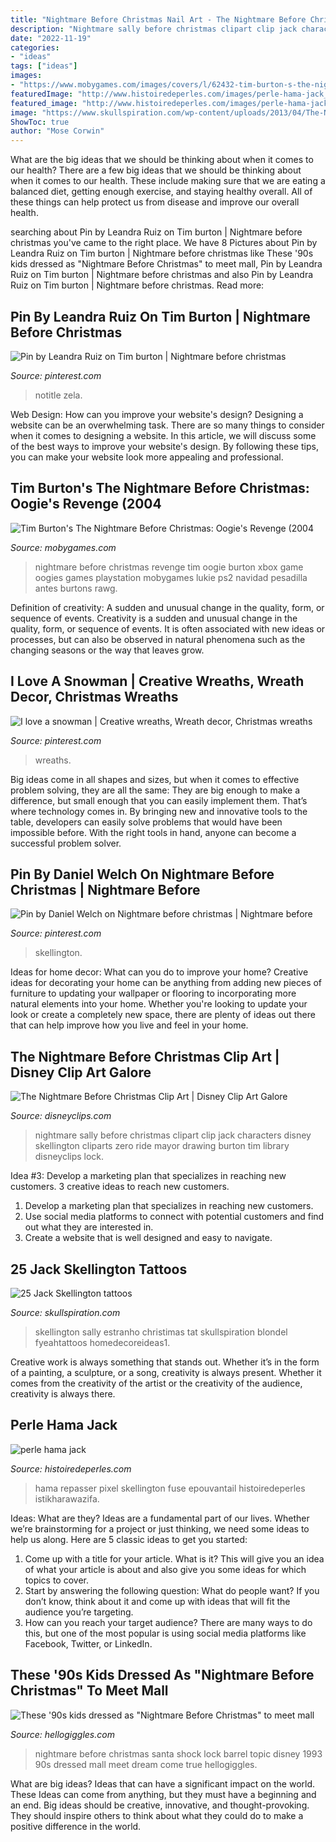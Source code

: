 ```yaml
---
title: "Nightmare Before Christmas Nail Art - The Nightmare Before Christmas Clip Art"
description: "Nightmare sally before christmas clipart clip jack characters disney skellington cliparts zero ride mayor drawing burton tim library disneyclips lock"
date: "2022-11-19"
categories:
- "ideas"
tags: ["ideas"]
images:
- "https://www.mobygames.com/images/covers/l/62432-tim-burton-s-the-nightmare-before-christmas-oogie-s-revenge-playstation-2-front-cover.png"
featuredImage: "http://www.histoiredeperles.com/images/perle-hama-jack_4.jpg"
featured_image: "http://www.histoiredeperles.com/images/perle-hama-jack_4.jpg"
image: "https://www.skullspiration.com/wp-content/uploads/2013/04/The-Nightmare-Before-Christmas-jack-skellington.jpg"
ShowToc: true
author: "Mose Corwin"
---
```



What are the big ideas that we should be thinking about when it comes to our health?
There are a few big ideas that we should be thinking about when it comes to our health. These include making sure that we are eating a balanced diet, getting enough exercise, and staying healthy overall. All of these things can help protect us from disease and improve our overall health.

	

		
searching about Pin by Leandra Ruiz on Tim burton | Nightmare before christmas you've came to the right place. We have 8 Pictures about Pin by Leandra Ruiz on Tim burton | Nightmare before christmas like These &#039;90s kids dressed as &quot;Nightmare Before Christmas&quot; to meet mall, Pin by Leandra Ruiz on Tim burton | Nightmare before christmas and also Pin by Leandra Ruiz on Tim burton | Nightmare before christmas. Read more:
		
    
## Pin By Leandra Ruiz On Tim Burton | Nightmare Before Christmas

<img loading=lazy src="https://i.pinimg.com/736x/50/a5/b1/50a5b18a92c2b360e451357579f020c2.jpg" onerror="this.onerror=null;this.src='https://tse4.mm.bing.net/th?id=OIP.0m20Dsi7B9GgIlJ5fFNPIgHaNK&amp;pid=15.1';" alt="Pin by Leandra Ruiz on Tim burton | Nightmare before christmas">

_Source: pinterest.com_

>notitle zela. 

	

Web Design: How can you improve your website's design?
Designing a website can be an overwhelming task. There are so many things to consider when it comes to designing a website. In this article, we will discuss some of the best ways to improve your website's design. By following these tips, you can make your website look more appealing and professional.

    
## Tim Burton&#039;s The Nightmare Before Christmas: Oogie&#039;s Revenge (2004

<img loading=lazy src="https://www.mobygames.com/images/covers/l/62432-tim-burton-s-the-nightmare-before-christmas-oogie-s-revenge-playstation-2-front-cover.png" onerror="this.onerror=null;this.src='https://tse2.mm.bing.net/th?id=OIP.f_dA3HisZvtYkLsIWidDHAHaKP&amp;pid=15.1';" alt="Tim Burton&#039;s The Nightmare Before Christmas: Oogie&#039;s Revenge (2004">

_Source: mobygames.com_

>nightmare before christmas revenge tim oogie burton xbox game oogies games playstation mobygames lukie ps2 navidad pesadilla antes burtons rawg. 

	

Definition of creativity: A sudden and unusual change in the quality, form, or sequence of events.
Creativity is a sudden and unusual change in the quality, form, or sequence of events. It is often associated with new ideas or processes, but can also be observed in natural phenomena such as the changing seasons or the way that leaves grow.

    
## I Love A Snowman | Creative Wreaths, Wreath Decor, Christmas Wreaths

<img loading=lazy src="https://i.pinimg.com/736x/2d/c4/51/2dc451531eef41d0c13d5b05ee5967d9.jpg" onerror="this.onerror=null;this.src='https://tse2.mm.bing.net/th?id=OIP.xOyJW35SVVcFfr-P5P3AEQHaJ3&amp;pid=15.1';" alt="I love a snowman | Creative wreaths, Wreath decor, Christmas wreaths">

_Source: pinterest.com_

>wreaths. 

	

Big ideas come in all shapes and sizes, but when it comes to effective problem solving, they are all the same: They are big enough to make a difference, but small enough that you can easily implement them. That’s where technology comes in. By bringing new and innovative tools to the table, developers can easily solve problems that would have been impossible before. With the right tools in hand, anyone can become a successful problem solver.

    
## Pin By Daniel Welch On Nightmare Before Christmas | Nightmare Before

<img loading=lazy src="https://i.pinimg.com/736x/6f/8f/c1/6f8fc1ba6a414f09dc919bc9e62d15ff.jpg" onerror="this.onerror=null;this.src='https://tse2.mm.bing.net/th?id=OIP.Ts01Vvk-fXKFI5W6atNr3gHaNK&amp;pid=15.1';" alt="Pin by Daniel Welch on Nightmare before christmas | Nightmare before">

_Source: pinterest.com_

>skellington. 

	

Ideas for home decor: What can you do to improve your home?
Creative ideas for decorating your home can be anything from adding new pieces of furniture to updating your wallpaper or flooring to incorporating more natural elements into your home. Whether you're looking to update your look or create a completely new space, there are plenty of ideas out there that can help improve how you live and feel in your home.

    
## The Nightmare Before Christmas Clip Art | Disney Clip Art Galore

<img loading=lazy src="https://www.disneyclips.com/imagesnewb3/images/clipsally4.gif" onerror="this.onerror=null;this.src='https://tse2.mm.bing.net/th?id=OIP.e4Wp4waFdZEHXTPoY_gwOgAAAA&amp;pid=15.1';" alt="The Nightmare Before Christmas Clip Art | Disney Clip Art Galore">

_Source: disneyclips.com_

>nightmare sally before christmas clipart clip jack characters disney skellington cliparts zero ride mayor drawing burton tim library disneyclips lock. 

	

Idea #3: Develop a marketing plan that specializes in reaching new customers.
3 creative ideas to reach new customers.
1. Develop a marketing plan that specializes in reaching new customers. 
2. Use social media platforms to connect with potential customers and find out what they are interested in. 
3. Create a website that is well designed and easy to navigate.

    
## 25 Jack Skellington Tattoos

<img loading=lazy src="https://www.skullspiration.com/wp-content/uploads/2013/04/The-Nightmare-Before-Christmas-jack-skellington.jpg" onerror="this.onerror=null;this.src='https://tse1.mm.bing.net/th?id=OIP.Z1z1-nGsjY2GXZ8FX_RlGAHaLH&amp;pid=15.1';" alt="25 Jack Skellington tattoos">

_Source: skullspiration.com_

>skellington sally estranho christimas tat skullspiration blondel fyeahtattoos homedecoreideas1. 

	

Creative work is always something that stands out. Whether it’s in the form of a painting, a sculpture, or a song, creativity is always present. Whether it comes from the creativity of the artist or the creativity of the audience, creativity is always there.

    
## Perle Hama Jack

<img loading=lazy src="http://www.histoiredeperles.com/images/perle-hama-jack_4.jpg" onerror="this.onerror=null;this.src='https://tse3.mm.bing.net/th?id=OIP.HsXbS4j3qkElAyykJvgZkQHaFj&amp;pid=15.1';" alt="perle hama jack">

_Source: histoiredeperles.com_

>hama repasser pixel skellington fuse epouvantail histoiredeperles istikharawazifa. 

	

Ideas: What are they?
Ideas are a fundamental part of our lives. Whether we’re brainstorming for a project or just thinking, we need some ideas to help us along. Here are 5 classic ideas to get you started:
1. Come up with a title for your article. What is it? This will give you an idea of what your article is about and also give you some ideas for which topics to cover.
2. Start by answering the following question: What do people want? If you don’t know, think about it and come up with ideas that will fit the audience you’re targeting. 
3. How can you reach your target audience? There are many ways to do this, but one of the most popular is using social media platforms like Facebook, Twitter, or LinkedIn.

    
## These &#039;90s Kids Dressed As &quot;Nightmare Before Christmas&quot; To Meet Mall

<img loading=lazy src="http://images.hellogiggles.com/uploads/2016/12/21050623/Lock-Shock-and-Barrel-lock-shock-and-barrel-18160774-1280-960.jpg" onerror="this.onerror=null;this.src='https://tse2.mm.bing.net/th?id=OIP.hdLOxsvR-FmaTvYzq-1jhQHaEc&amp;pid=15.1';" alt="These &#039;90s kids dressed as &quot;Nightmare Before Christmas&quot; to meet mall">

_Source: hellogiggles.com_

>nightmare before christmas santa shock lock barrel topic disney 1993 90s dressed mall meet dream come true hellogiggles. 

	

What are big ideas? Ideas that can have a significant impact on the world. These Ideas can come from anything, but they must have a beginning and an end. Big ideas should be creative, innovative, and thought-provoking. They should inspire others to think about what they could do to make a positive difference in the world.

